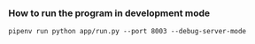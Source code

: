 ### How to run the program in development mode
```shell script
pipenv run python app/run.py --port 8003 --debug-server-mode
```

